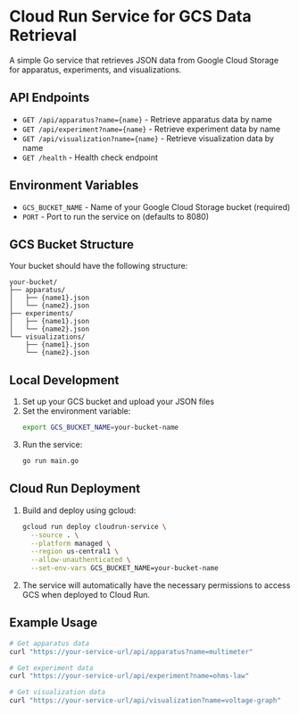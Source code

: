 # Cloud Run Service for GCS Data Retrieval

A simple Go service that retrieves JSON data from Google Cloud Storage for apparatus, experiments, and visualizations.

## API Endpoints

- `GET /api/apparatus?name={name}` - Retrieve apparatus data by name
- `GET /api/experiment?name={name}` - Retrieve experiment data by name  
- `GET /api/visualization?name={name}` - Retrieve visualization data by name
- `GET /health` - Health check endpoint

## Environment Variables

- `GCS_BUCKET_NAME` - Name of your Google Cloud Storage bucket (required)
- `PORT` - Port to run the service on (defaults to 8080)

## GCS Bucket Structure

Your bucket should have the following structure:
```
your-bucket/
├── apparatus/
│   ├── {name1}.json
│   └── {name2}.json
├── experiments/
│   ├── {name1}.json
│   └── {name2}.json
└── visualizations/
    ├── {name1}.json
    └── {name2}.json
```

## Local Development

1. Set up your GCS bucket and upload your JSON files
2. Set the environment variable:
   ```bash
   export GCS_BUCKET_NAME=your-bucket-name
   ```
3. Run the service:
   ```bash
   go run main.go
   ```

## Cloud Run Deployment

1. Build and deploy using gcloud:
   ```bash
   gcloud run deploy cloudrun-service \
     --source . \
     --platform managed \
     --region us-central1 \
     --allow-unauthenticated \
     --set-env-vars GCS_BUCKET_NAME=your-bucket-name
   ```

2. The service will automatically have the necessary permissions to access GCS when deployed to Cloud Run.

## Example Usage

```bash
# Get apparatus data
curl "https://your-service-url/api/apparatus?name=multimeter"

# Get experiment data  
curl "https://your-service-url/api/experiment?name=ohms-law"

# Get visualization data
curl "https://your-service-url/api/visualization?name=voltage-graph"
``` 